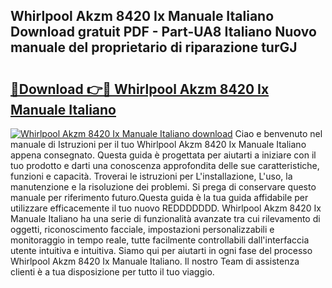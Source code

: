 ## Whirlpool Akzm 8420 Ix Manuale Italiano Download gratuit PDF - Part-UA8 Italiano Nuovo manuale del proprietario di riparazione turGJ

# <h2><a href="http://dfbsom.blite.top/?on=Whirlpool+Akzm+8420+Ix+Manuale+Italiano">🔗Download 👉🔴 Whirlpool Akzm 8420 Ix Manuale Italiano</a></h2>

[![Whirlpool Akzm 8420 Ix Manuale Italiano download](https://i.imgur.com/lujVjoI.png)](http://dfbsom.blite.top/?on=Whirlpool+Akzm+8420+Ix+Manuale+Italiano)
Ciao e benvenuto nel manuale di Istruzioni per il tuo Whirlpool Akzm 8420 Ix Manuale Italiano appena consegnato. Questa guida è progettata per aiutarti a iniziare con il tuo prodotto e darti una conoscenza approfondita delle sue caratteristiche, funzioni e capacità. Troverai le istruzioni per L'installazione, L'uso, la manutenzione e la risoluzione dei problemi. Si prega di conservare questo manuale per riferimento futuro.Questa guida è la tua guida affidabile per utilizzare efficacemente il tuo nuovo REDDDDDDD. Whirlpool Akzm 8420 Ix Manuale Italiano ha una serie di funzionalità avanzate tra cui rilevamento di oggetti, riconoscimento facciale, impostazioni personalizzabili e monitoraggio in tempo reale, tutte facilmente controllabili dall'interfaccia utente intuitiva e intuitiva. Siamo qui per aiutarti in ogni fase del processo Whirlpool Akzm 8420 Ix Manuale Italiano. Il nostro Team di assistenza clienti è a tua disposizione per tutto il tuo viaggio.
